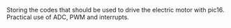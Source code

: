 Storing the codes that should be used to drive the electric motor with pic16. Practical use of ADC, PWM and interrupts.
